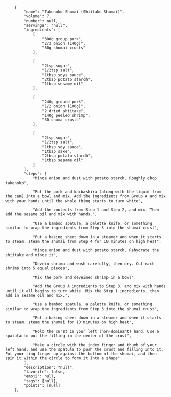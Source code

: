         {
            "name": "Takenoko Shumai (Shiitake Shumai)",
            "volume": 7,
            "number": null,
            "servings": "null",
            "ingredients": [
                [
                    "300g group pork",
                    "2/3 onion (140g)",
                    "60g shumai crusts"
                ],

                [
                    "2tsp sugar",
                    "1/2tsp salt",
                    "1tbsp soys sauce",
                    "2tbsp potato starch",
                    "1tbsp sesame oil"
                ],

                [
                    "240g ground pork",
                    "1/2 onion (100g)",
                    "2 dried shiitake",
                    "140g peeled shrimp",
                    "30 shuma crusts"
                ],

                [
                    "2tsp sugar",
                    "1/2tsp salt",
                    "1tbsp soy sauce",
                    "1tbsp sake",
                    "2tbsp potato starch",
                    "1tbsp sesame oil"
                ]
            ],
            "steps": [
                "Mince onion and dust with potato starch. Roughly chop takenoko",

                "Put the pork and kaibashira (along with the liquid from the can) into a bowl and mix. Add the ingredients from Group A and mix with your hands until the whole thing starts to turn white",

                "Add the contents from Step 1 and Step 2, and mix. Then add the sesame oil and mix with hands.",

                "Use a bamboo spatula, a palette knife, or something similar to wrap the ingredients from Step 3 into the shumai crust",

                "Put a baking sheet down in a steamer and when it starts to steam, steam the shumai from Step 4 for 10 minutes on high heat",

                "Mince onion and dust with potato starch. Rehydrate the shiitake and mince it",

                "Devein shrimp and wash carefully, then dry. Cut each shrimp into 5 equal pieces",

                "Mix the pork and deveined shrimp in a bowl",

                "Add the Group A ingredients to Step 3, and mix with hands until it all begins to turn white. Mix the Step 1 ingredients, then add in sesame oil and mix.",

                "Use a bamboo spatula, a palette knife, or something similar to wrap the ingredients from Step 3 into the shumai crust",

                "Put a baking sheet down in a steamer and when it starts to steam, steam the shumai for 10 minutes on high heat",

                "Hold the curst in your left (non-dominant) hand. Use a spatula to put the filling in the center of the crust",

                "Make a circle with the index finger and thumb of your left hand, and use the spatula to push the crust and filling into it. Put your ring finger up against the bottom of the shumai, and then spin it within the circle to form it into a shape"
            ],
            "description": "null",
            "favorite": false,
            "emoji": null,
            "tags": [null],
            "points": [null]
        },